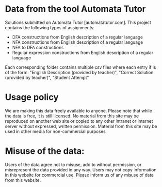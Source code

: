 # Data from the tool Automata Tutor 
Solutions submitted on Automata Tutor [automatatutor.com].
This project contains the following types of assignments:
- DFA constructions from English description of a regular language
- NFA constructions from English description of a regular language
- NFA to DFA constructions
- Regular expression constructions from English description of a regular language
 
Each corresponding folder contains multiple csv files where each entry if is of the form:
"English Description (provided by teacher)", "Correct Solution (provided by teacher)", "Student Attempt"

# Usage policy
We are making this data freely available to anyone. Please note that while the data is free, it is still licensed.
No material from this site may be reproduced on another web site or copied to any other intranet or internet server without expressed, written permission.
Material from this site may be used in other media for non-commercial purposes

# Misuse of the data:
Users of the data agree not to misuse, add to without permission, or misrepresent the data provided in any way. Users may not copy information in this website for commercial use. Please inform us of any misuse of data from this website.
